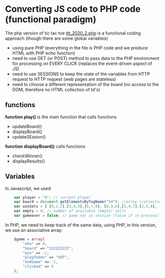 # Converting JS code to PHP code (functional paradigm)

The php version of tic tac toe [ttt_2020_2.php](ttt_2020_2.php) is a functional coding approach (though there are some global variables)
- using pure PHP (everything in the file is PHP code and we produce HTML with PHP echo function)
- need to use GET (or POST) method to pass data to the PHP environment for processing on EVERY CLICK (replaces the event-driven aspect of JS)
- need to use SESSIONS to keep the state of the variables from HTTP request to HTTP request (web pages are stateless)
- need to choose a different representation of the board (no access to the DOM, therefore no HTML collection of td's)

## functions

**function play()**
is the main function that calls functions
- updateBoard()
- displayBoard()
- updateSEssion()

**function displayBoard()**
calls functions
- checkWinner()
- displayResults()

## Variables

In Javascript, we used
```js
    var player = "X"; // current player
    var board = document.getElementsByTagName("td"); //array (collection) of 9 objects  
    var winSets = [ [0,1,2],[3,4,5],[6,7,8], [0,3,6],[1,4,7],[2,5,8], [0,4,8],[2,4,6]	]; //all winning combinations, 3 rows, 3 columns, 2 diagonals
    var empty = 9; // number of available (empty) cells
    var gameover = false; // game not in session (false if in process)
```

In PHP, we need to keep track of the same data, using PHP, in this version, we use an associative array:
```php
	$game = array(
		"who" => 0,
		"board" => "222222222",
		"win" => -1,
		"playToken" => "XOT",
		"endGame" => -1,
		"clicked" => 9
	);
```
